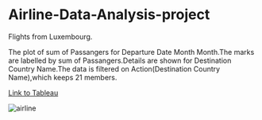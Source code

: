 # Airline-Data-Analysis-project
Flights from Luxembourg.

The plot of sum of Passangers for Departure Date Month Month.The marks are labelled by sum of Passangers.Details are shown for Destination Country Name.The data is filtered on Action(Destination Country Name),which keeps 21 members.





[Link to Tableau](https://public.tableau.com/app/profile/sajal.jain4190/viz/Airline-Dashboard-Data-Analysis/Dashboard1)

![airline](https://user-images.githubusercontent.com/106689439/212529084-902c96ab-c4ad-4260-85fd-3dbc6fcf789a.jpg)


